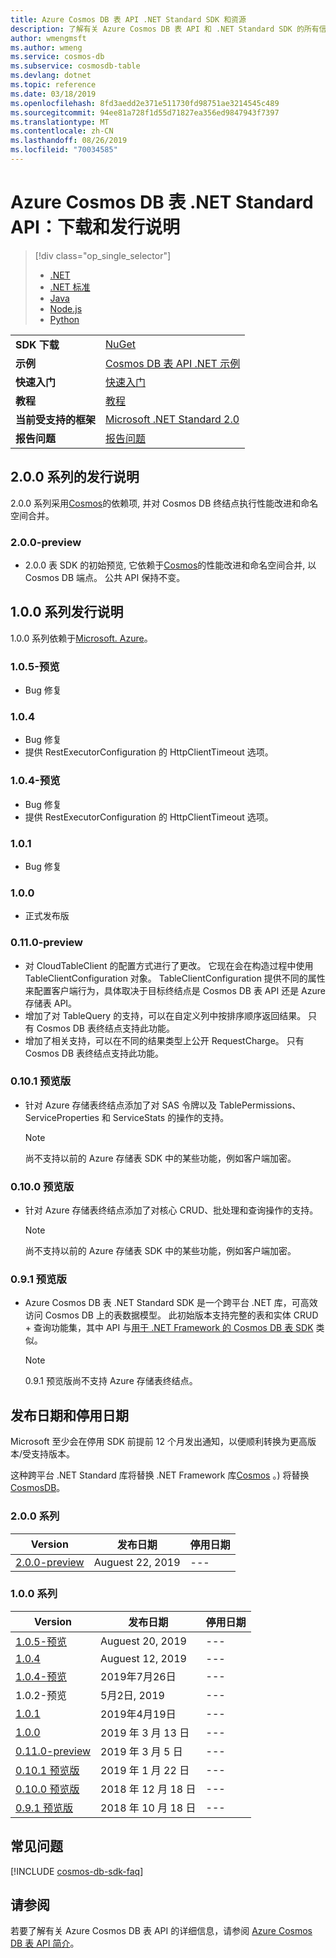 ```yaml
---
title: Azure Cosmos DB 表 API .NET Standard SDK 和资源
description: 了解有关 Azure Cosmos DB 表 API 和 .NET Standard SDK 的所有信息，包括发布日期、停用日期和各版本之间所做的更改。
author: wmengmsft
ms.author: wmeng
ms.service: cosmos-db
ms.subservice: cosmosdb-table
ms.devlang: dotnet
ms.topic: reference
ms.date: 03/18/2019
ms.openlocfilehash: 8fd3aedd2e371e511730fd98751ae3214545c489
ms.sourcegitcommit: 94ee81a728f1d55d71827ea356ed9847943f7397
ms.translationtype: MT
ms.contentlocale: zh-CN
ms.lasthandoff: 08/26/2019
ms.locfileid: "70034585"
---
```

# <a name="azure-cosmos-db-table-net-standard-api-download-and-release-notes"></a>Azure Cosmos DB 表 .NET Standard API：下载和发行说明
> [!div class="op_single_selector"]
> 
> * [.NET](table-sdk-dotnet.md)
> * [.NET 标准](table-sdk-dotnet-standard.md)
> * [Java](table-sdk-java.md)
> * [Node.js](table-sdk-nodejs.md)
> * [Python](table-sdk-python.md)

|   |   |
|---|---|
|**SDK 下载**|[NuGet](https://www.nuget.org/packages/Microsoft.Azure.Cosmos.Table)|
|**示例**|[Cosmos DB 表 API .NET 示例](https://github.com/Azure-Samples/azure-cosmos-table-dotnet-core-getting-started)|
|**快速入门**|[快速入门](create-table-dotnet.md)|
|**教程**|[教程](tutorial-develop-table-dotnet.md)|
|**当前受支持的框架**|[Microsoft .NET Standard 2.0](https://www.nuget.org/packages/NETStandard.Library)|
|**报告问题**|[报告问题](https://github.com/Azure/azure-cosmos-table-dotnet/issues)|

## <a name="release-notes-for-200-series"></a>2\.0.0 系列的发行说明
2.0.0 系列采用[Cosmos](https://www.nuget.org/packages/Microsoft.Azure.Cosmos/)的依赖项, 并对 Cosmos DB 终结点执行性能改进和命名空间合并。

### <a name="a-name200-preview200-preview"></a><a name="2.0.0-preview"/>2.0.0-preview
* 2\.0.0 表 SDK 的初始预览, 它依赖于[Cosmos](https://www.nuget.org/packages/Microsoft.Azure.Cosmos/)的性能改进和命名空间合并, 以 Cosmos DB 端点。 公共 API 保持不变。

## <a name="release-notes-for-100-series"></a>1\.0.0 系列发行说明
1.0.0 系列依赖于[Microsoft. Azure](https://www.nuget.org/packages/Microsoft.Azure.DocumentDB.Core/)。

### <a name="a-name105-preview105-preview"></a><a name="1.0.5-preview"/>1.0.5-预览
* Bug 修复

### <a name="a-name104104"></a><a name="1.0.4"/>1.0.4
* Bug 修复
* 提供 RestExecutorConfiguration 的 HttpClientTimeout 选项。

### <a name="a-name104-preview104-preview"></a><a name="1.0.4-preview"/>1.0.4-预览
* Bug 修复
* 提供 RestExecutorConfiguration 的 HttpClientTimeout 选项。

### <a name="a-name101101"></a><a name="1.0.1"/>1.0.1
* Bug 修复

### <a name="a-name100100"></a><a name="1.0.0"/>1.0.0
* 正式发布版

### <a name="a-name0110-preview0110-preview"></a><a name="0.11.0-preview"/>0.11.0-preview
* 对 CloudTableClient 的配置方式进行了更改。 它现在会在构造过程中使用 TableClientConfiguration 对象。 TableClientConfiguration 提供不同的属性来配置客户端行为，具体取决于目标终结点是 Cosmos DB 表 API 还是 Azure 存储表 API。
* 增加了对 TableQuery 的支持，可以在自定义列中按排序顺序返回结果。 只有 Cosmos DB 表终结点支持此功能。
* 增加了相关支持，可以在不同的结果类型上公开 RequestCharge。 只有 Cosmos DB 表终结点支持此功能。

### <a name="a-name0101-preview0101-preview"></a><a name="0.10.1-preview"/>0.10.1 预览版
* 针对 Azure 存储表终结点添加了对 SAS 令牌以及 TablePermissions、ServiceProperties 和 ServiceStats 的操作的支持。 
   > [!NOTE]
   > 尚不支持以前的 Azure 存储表 SDK 中的某些功能，例如客户端加密。

### <a name="a-name0100-preview0100-preview"></a><a name="0.10.0-preview"/>0.10.0 预览版
* 针对 Azure 存储表终结点添加了对核心 CRUD、批处理和查询操作的支持。 
   > [!NOTE]
   > 尚不支持以前的 Azure 存储表 SDK 中的某些功能，例如客户端加密。

### <a name="a-name091-preview091-preview"></a><a name="0.9.1-preview"/>0.9.1 预览版
* Azure Cosmos DB 表 .NET Standard SDK 是一个跨平台 .NET 库，可高效访问 Cosmos DB 上的表数据模型。 此初始版本支持完整的表和实体 CRUD + 查询功能集，其中 API 与[用于 .NET Framework 的 Cosmos DB 表 SDK](table-sdk-dotnet.md) 类似。 
   > [!NOTE]
   >  0\.9.1 预览版尚不支持 Azure 存储表终结点。

## <a name="release-and-retirement-dates"></a>发布日期和停用日期
Microsoft 至少会在停用 SDK 前提前 12 个月发出通知，以便顺利转换为更高版本/受支持版本。

这种跨平台 .NET Standard 库将替换 .NET Framework 库[Cosmos](https://www.nuget.org/packages/Microsoft.Azure.Cosmos.Table) 。) 将替换[CosmosDB](https://www.nuget.org/packages/Microsoft.Azure.CosmosDB.Table)。

### <a name="200-series"></a>2.0.0 系列
| Version | 发布日期 | 停用日期 |
| --- | --- | --- |
| [2.0.0-preview](#2.0.0-preview) |Auguest 22, 2019 |--- |

### <a name="100-series"></a>1.0.0 系列
| Version | 发布日期 | 停用日期 |
| --- | --- | --- |
| [1.0.5-预览](#1.0.5-preview) |Auguest 20, 2019 |--- |
| [1.0.4](#1.0.4) |Auguest 12, 2019 |--- |
| [1.0.4-预览](#1.0.4-preview) |2019年7月26日 |--- |
| 1.0.2-预览 |5月2日, 2019 |--- |
| [1.0.1](#1.0.1) |2019年4月19日 |--- |
| [1.0.0](#1.0.0) |2019 年 3 月 13 日 |--- |
| [0.11.0-preview](#0.11.0-preview) |2019 年 3 月 5 日 |--- |
| [0.10.1 预览版](#0.10.1-preview) |2019 年 1 月 22 日 |--- |
| [0.10.0 预览版](#0.10.0-preview) |2018 年 12 月 18 日 |--- |
| [0.9.1 预览版](#0.9.1-preview) |2018 年 10 月 18 日 |--- |


## <a name="faq"></a>常见问题

[!INCLUDE [cosmos-db-sdk-faq](../../includes/cosmos-db-sdk-faq.md)]

## <a name="see-also"></a>请参阅
若要了解有关 Azure Cosmos DB 表 API 的详细信息，请参阅 [Azure Cosmos DB 表 API 简介](table-introduction.md)。
